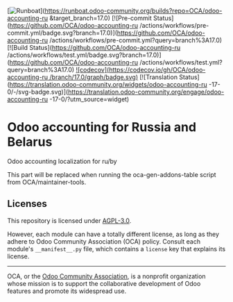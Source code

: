
[![Runboat](https://img.shields.io/badge/runboat-Try%20me-875A7B.png)](https://runboat.odoo-community.org/builds?repo=OCA/odoo-accounting-ru
&target_branch=17.0)
[![Pre-commit Status](https://github.com/OCA/odoo-accounting-ru
/actions/workflows/pre-commit.yml/badge.svg?branch=17.0)](https://github.com/OCA/odoo-accounting-ru
/actions/workflows/pre-commit.yml?query=branch%3A17.0)
[![Build Status](https://github.com/OCA/odoo-accounting-ru
/actions/workflows/test.yml/badge.svg?branch=17.0)](https://github.com/OCA/odoo-accounting-ru
/actions/workflows/test.yml?query=branch%3A17.0)
[![codecov](https://codecov.io/gh/OCA/odoo-accounting-ru
/branch/17.0/graph/badge.svg)](https://codecov.io/gh/OCA/odoo-accounting-ru
)
[![Translation Status](https://translation.odoo-community.org/widgets/odoo-accounting-ru
-17-0/-/svg-badge.svg)](https://translation.odoo-community.org/engage/odoo-accounting-ru
-17-0/?utm_source=widget)

<!-- /!\ do not modify above this line -->

# Odoo accounting for Russia and Belarus

Odoo accounting localization for ru/by

<!-- /!\ do not modify below this line -->

<!-- prettier-ignore-start -->

[//]: # (addons)

This part will be replaced when running the oca-gen-addons-table script from OCA/maintainer-tools.

[//]: # (end addons)

<!-- prettier-ignore-end -->

## Licenses

This repository is licensed under [AGPL-3.0](LICENSE).

However, each module can have a totally different license, as long as they adhere to Odoo Community Association (OCA)
policy. Consult each module's `__manifest__.py` file, which contains a `license` key
that explains its license.

----
OCA, or the [Odoo Community Association](http://odoo-community.org/), is a nonprofit
organization whose mission is to support the collaborative development of Odoo features
and promote its widespread use.
